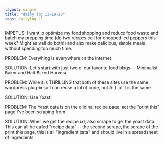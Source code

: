 ```yaml
---
layout: single
title: "daily log 11-19-20"
tags: dailylog LS
---
```




IMPETUS: I want to optimize my food shopping and reduce food waste and batch my prepping time (do two recipes call for chopped red peppers this week? Might as well do both!) and also make delicious, simple meals without spending too much time. 

PROBLEM: 
Everything is everywhere on the internet

SOLUTION:
Let's start with just two of our favorite food blogs -- Minimalist Baker and Half Baked Harvest

PROBLEM:
While it is THRILLING that both of these sites use the same wordpress plug-in so I can reuse a lot of code, not ALL of it is the same

SOLUTION: 
Use Yoast!

PROBLEM: 
The Yoast data is on the original recipe page, not the "print this" page I've been scraping from

SOLUTION:
When we get the recipe url, also scrape to get the yoast data. This can all be called "recipe data" -- the second scrape, the scrape of the print this page, this is all "ingredient data" and should live in a spreadsheet of ingredients

